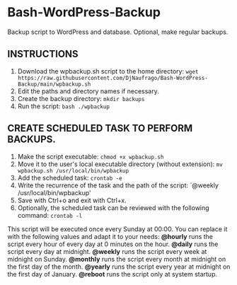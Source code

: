 # Bash-WordPress-Backup
Backup script to WordPress and database.
Optional, make regular backups.

## INSTRUCTIONS
1. Download the wpbackup.sh script to the home directory:
`wget https://raw.githubusercontent.com/DjNaufrago/Bash-WordPress-Backup/main/wpbackup.sh`
2. Edit the paths and directory names if necessary.
3. Create the backup directory:
`mkdir backups`
4. Run the script:
`bash ./wpbackup`

## CREATE SCHEDULED TASK TO PERFORM BACKUPS.
1. Make the script executable:
`chmod +x wpbackup.sh`
2. Move it to the user's local executable directory (without extension):
`mv wpbackup.sh /usr/local/bin/wpbackup`
3. Add the scheduled task:
`crontab -e`
4. Write the recurrence of the task and the path of the script:
`@weekly /usr/local/bin/wpbackup'
5. Save with Ctrl+o and exit with Ctrl+x.
6. Optionally, the scheduled task can be reviewed with the following command:
`crontab -l`

This script will be executed once every Sunday at 00:00. You can replace it with the following values and adapt it to your needs:
**@hourly** runs the script every hour of every day at 0 minutes on the hour.
**@daily** runs the script every day at midnight.
**@weekly** runs the script every week at midnight on Sunday.
**@monthly** runs the script every month at midnight on the first day of the month.
**@yearly** runs the script every year at midnight on the first day of January.
**@reboot** runs the script only at system startup.
